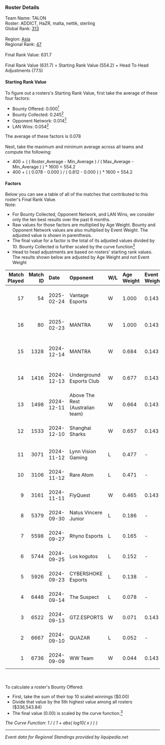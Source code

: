 ### Roster Details<br />
Team Name: TALON<br />
Roster: ADDICT, HaZR, malta, nettik, sterling<br />
Global Rank: [313](../../standings_global_2025_03_01.md)<br />
<br />
Region: [Asia]( ../../standings_asia_2025_03_01.md)<br />
Regional Rank: [47]( ../../standings_asia_2025_03_01.md)<br />
<br />
Final Rank Value:  631.7<br />
<br />
Final Rank Value (631.7) = Starting Rank Value (554.2) + Head To Head Adjustments (77.5)<br />

#### Starting Rank Value<br />
To figure out a rosters's Starting Rank Value, first take the average of these four factors:<br />
- Bounty Offered: 0.000[<sup>1</sup>](#table2)
- Bounty Collected: 0.245[<sup>2</sup>](#table1)
- Opponent Network: 0.014[<sup>2</sup>](#table1)
- LAN Wins: 0.054[<sup>2</sup>](#table1)

The average of these factors is 0.078<br />
<br />
Next, take the maximum and minimum average across all teams and compute the following:<br />
- 400 + ( ( Roster_Average - Min_Average ) / ( Max_Average - Min_Average ) ) * 1600 = 554.2
- 400 + ( ( 0.078 - 0.000 ) / ( 0.812 - 0.000 ) ) * 1600 = 554.2


#### Factors<br />
Below you can see a table of all of the matches that contributed to this roster's Final Rank Value.<br />
Note:<br />

- For Bounty Collected, Opponent Network, and LAN Wins, we consider only the ten best results over the past 6 months.
- Raw values for those factors are multiplied by Age Weight. Bounty and Opponent Network values are also multiplied by Event Weight. The adjusted value is shown in parenthesis.
- The final value for a factor is the total of its adjusted values divided by 10. Bounty Collected is further scaled by the curve function[<sup>3</sup>](#curveFunction)
- Head to head adjustments are based on rosters' starting rank values. The results shown below are adjusted by Age Weight and not Event Weight
<span id="table1"></span><br />


| Match Played | Match ID | Date       | Opponent                         | W/L | Age Weight | Event Weight | Bounty Collected | Opponent Network | LAN Wins  | H2H Adj. | Roster                                     |
| -: | -: | :- | :- | :- | :- | :- | :- | :- | :- | -: | :- |
|           17 |       54 | 2025-02-24 | Vantage Esports                  | W   | 1.000      | 0.143        | 0.003 (0.000)    | 0.319 (0.046)    | 0 (0.000) |    18.53 | ADDICT, HaZR, malta, nettik, sterling      |
|           16 |       80 | 2025-02-23 | MANTRA                           | W   | 1.000      | 0.143        | 0.000 (0.000)    | 0.153 (0.022)    | 0 (0.000) |    14.36 | ADDICT, HaZR, malta, nettik, sterling      |
|           15 |     1328 | 2024-12-14 | MANTRA                           | W   | 0.684      | 0.143        | 0.000 (0.000)    | 0.153 (0.015)    | 0 (0.000) |    10.96 | ADDICT, Gratisfaction, HaZR, malta, nettik |
|           14 |     1416 | 2024-12-13 | Underground Esports Club         | W   | 0.677      | 0.143        | 0.001 (0.000)    | 0.169 (0.016)    | 0 (0.000) |     9.51 | ADDICT, Gratisfaction, HaZR, malta, nettik |
|           13 |     1498 | 2024-12-11 | Above The Rest (Australian team) | W   | 0.664      | 0.143        | 0.000 (0.000)    | 0.096 (0.009)    | 0 (0.000) |     8.09 | ADDICT, Gratisfaction, HaZR, malta, nettik |
|           12 |     1533 | 2024-12-10 | Shanghai Sharks                  | W   | 0.657      | 0.143        | 0.000 (0.000)    | 0.063 (0.006)    | 0 (0.000) |     8.07 | ADDICT, Gratisfaction, HaZR, malta, nettik |
|           11 |     3071 | 2024-11-12 | Lynn Vision Gaming               | L   | 0.477      | -            | -                | -                | -         |    -2.96 | ADDICT, AZR, HaZR, mhL, nettik             |
|           10 |     3106 | 2024-11-12 | Rare Atom                        | L   | 0.471      | -            | -                | -                | -         |    -1.48 | ADDICT, AZR, HaZR, mhL, nettik             |
|            9 |     3161 | 2024-11-11 | FlyQuest                         | W   | 0.465      | 0.143        | 0.105 (0.007)    | 0.263 (0.017)    | 1 (0.465) |    14.05 | ADDICT, AZR, HaZR, mhL, nettik             |
|            8 |     5379 | 2024-09-30 | Natus Vincere Junior             | L   | 0.186      | -            | -                | -                | -         |    -0.50 | ADDICT, AZR, HaZR, mhL, nettik             |
|            7 |     5598 | 2024-09-27 | Rhyno Esports                    | L   | 0.165      | -            | -                | -                | -         |    -1.75 | ADDICT, AZR, HaZR, mhL, nettik             |
|            6 |     5744 | 2024-09-25 | Los kogutos                      | L   | 0.152      | -            | -                | -                | -         |    -0.37 | ADDICT, AZR, HaZR, mhL, nettik             |
|            5 |     5926 | 2024-09-23 | CYBERSHOKE Esports               | L   | 0.138      | -            | -                | -                | -         |    -0.61 | ADDICT, AZR, HaZR, mhL, nettik             |
|            4 |     6448 | 2024-09-14 | The Suspect                      | L   | 0.078      | -            | -                | -                | -         |    -0.69 | ADDICT, AZR, HaZR, mhL, nettik             |
|            3 |     6522 | 2024-09-13 | GTZ.ESPORTS                      | W   | 0.071      | 0.143        | 0.080 (0.001)    | 0.523 (0.005)    | 0 (0.000) |     2.17 | ADDICT, AZR, HaZR, mhL, nettik             |
|            2 |     6667 | 2024-09-10 | QUAZAR                           | L   | 0.052      | -            | -                | -                | -         |    -0.49 | ADDICT, AZR, HaZR, mhL, nettik             |
|            1 |     6736 | 2024-09-09 | WW Team                          | W   | 0.044      | 0.143        | 0.000 (0.000)    | 0.030 (0.000)    | 0 (0.000) |     0.59 | ADDICT, AZR, HaZR, mhL, nettik             |

<br />
<span id="table2"></span><br />
To calculate a roster's Bounty Offered:<br />

- First, take the sum of their top 10 scaled winnings ($0.00)
- Divide that value by the 5th highest value among all rosters ($336,543.84)
- The final value (0.00) is scaled by the curve function.[<sup>3</sup>](#curveFunction)

<span id="curveFunction"></span>_The Curve Function: 1 / ( 1 + abs( log10( x ) ) )_<br />

---
_Event data for Regional Standings provided by liquipedia.net_<br />
